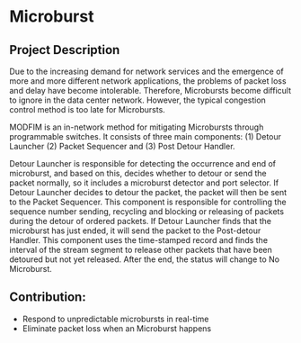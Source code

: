 # Microburst

## Project Description
Due to the increasing demand for network services and the emergence of more and more different network applications, the problems of packet loss and delay have become intolerable. Therefore, Microbursts become difficult to ignore in the data center network. However, the typical congestion control method is too late for Microbursts.

MODFIM is an in-network method for mitigating Microbursts through programmable switches. It consists of three main components: (1) Detour Launcher (2) Packet Sequencer and (3) Post Detour Handler.

Detour Launcher is responsible for detecting the occurrence and end of microburst, and based on this, decides whether to detour or send the packet normally, so it includes a microburst detector and port selector. If Detour Launcher decides to detour the packet, the packet will then be sent to the Packet Sequencer. This component is responsible for controlling the sequence number sending, recycling and blocking or releasing of packets during the detour of ordered packets. If Detour Launcher finds that the microburst has just ended, it will send the packet to the Post-detour Handler. This component uses the time-stamped record and finds the interval of the stream segment to release other packets that have been detoured but not yet released. After the end, the status will change to No Microburst.

## Contribution:
+   Respond to unpredictable microbursts in real-time
+   Eliminate packet loss when an Microburst happens